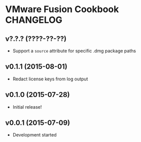 VMware Fusion Cookbook CHANGELOG
================================

v?.?.? (????-??-??)
-------------------
- Support a `source` attribute for specific .dmg package paths

v0.1.1 (2015-08-01)
-------------------
- Redact license keys from log output

v0.1.0 (2015-07-28)
-------------------
- Initial release!

v0.0.1 (2015-07-09)
-------------------
- Development started
